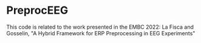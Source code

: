 # PreprocEEG
 
This code is related to the work presented in the EMBC 2022:
La Fisca and Gosselin, "A Hybrid Framework for ERP Preprocessing in EEG Experiments"
